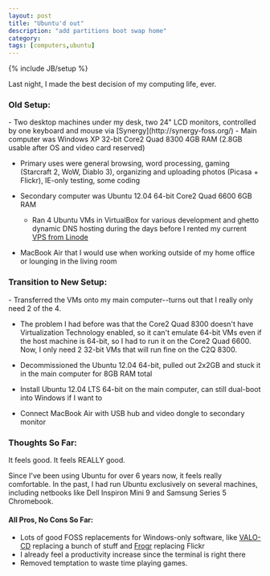 ```yaml
---
layout: post
title: "Ubuntu'd out"
description: "add partitions boot swap home"
category: 
tags: [computers,ubuntu]
---
```

{% include JB/setup %}

Last night, I made the best decision of my computing life, ever.

<h3>Old Setup:</h3>
- Two desktop machines under my desk, two 24" LCD monitors, controlled by one keyboard and mouse via [Synergy](http://synergy-foss.org/)
- Main computer was Windows XP 32-bit Core2 Quad 8300 4GB RAM (2.8GB usable after OS and video card reserved)

  - Primary uses were general browsing, word processing, gaming (Starcraft 2, WoW, Diablo 3), organizing and uploading photos (Picasa + Flickr), IE-only testing, some    coding

- Secondary computer was Ubuntu 12.04 64-bit Core2 Quad 6600 6GB RAM

  - Ran 4 Ubuntu VMs in VirtualBox for various development and ghetto dynamic DNS hosting during the days before I rented my current [VPS from Linode](http://www.linode.com/?r=65762fd9ef89c62a08eddbb4c641c9b9a5415ba9)

- MacBook Air that I would use when working outside of my home office or lounging in the living room

<h3>Transition to New Setup:</h3>
- Transferred the VMs onto my main computer--turns out that I really only need 2 of the 4.

  -  The problem I had before was that the Core2 Quad 8300 doesn't have Virtualization Technology enabled, so it can't emulate 64-bit VMs even if the host machine is 64-bit, so I had to run it on the Core2 Quad 6600. Now, I only need 2 32-bit VMs that will run fine on the C2Q 8300.

- Decommissioned the Ubuntu 12.04 64-bit, pulled out 2x2GB and stuck it in the main computer for 8GB RAM total
- Install Ubuntu 12.04 LTS 64-bit on the main computer, can still dual-boot into Windows if I want to
- Connect MacBook Air with USB hub and video dongle to secondary monitor

<h3>Thoughts So Far:</h3>
It feels good. It feels REALLY good.

Since I've been using Ubuntu for over 6 years now, it feels really comfortable. In the past, I had run Ubuntu exclusively on several machines, including netbooks like Dell Inspiron Mini 9 and Samsung Series 5 Chromebook.

<h4>All Pros, No Cons So Far:</h4>

- Lots of good FOSS replacements for Windows-only software, like [VALO-CD](http://www.valo-cd.net/) replacing a bunch of stuff and [Frogr](http://code.google.com/p/frogr/) replacing Flickr
- I already feel a productivity increase since the terminal is right there
- Removed temptation to waste time playing games.
